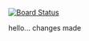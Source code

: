[![Board Status](https://dev.azure.com/mohanjanapala/aa45e877-6607-43a8-90cd-d1899c606e9c/50491135-38ee-40cc-af9f-afa06b33aba5/_apis/work/boardbadge/64c8e09a-fad4-4eb4-ac0b-6b3447993bab)](https://dev.azure.com/mohanjanapala/aa45e877-6607-43a8-90cd-d1899c606e9c/_boards/board/t/50491135-38ee-40cc-af9f-afa06b33aba5/Microsoft.RequirementCategory)

hello... changes made
